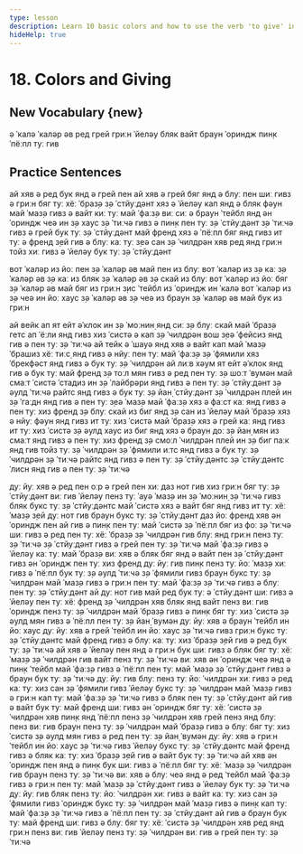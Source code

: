 ```yaml
---
type: lesson
description: Learn 10 basic colors and how to use the verb 'to give' in practical sentences. Expand your vocabulary and practice with real-life examples.
hideHelp: true
---
```


# 18. Colors and Giving

## New Vocabulary {new}

ə ˈкалə
ˈкалəр əв
ред
грей
гриːн
ˈйелəу
бляк
вайт
браун
ˈориндж
пин̣к
ˈпёːпл
туː гив

## Practice Sentences

ай хяв ə ред бук янд ə грей пен
ай хяв ə грей бяг янд ə блуː пен
шиː гивз ə гриːн бяг туː хёː ˈбраз̣ə
з̣ə ˈстйуːдəнт хяз ə ˈйелəу кап янд ə бляк фəун
май ˈмаз̣ə гивз ə вайт киː туː май ˈфаːз̣ə
виː сиː ə браун ˈтейбл янд əн ˈориндж чеə ин з̣ə хаус
з̣ə ˈтиːчə гивз ə пин̣к пен туː з̣ə ˈстйуːдəнт
з̣ə ˈтиːчə гивз ə грей бук туː з̣ə ˈстйуːдəнт
май френд хяз ə ˈпёːпл бяг янд гивз ит туː ə френд
з̣ей гив ə блуː каː туː з̣еə сан
з̣ə ˈчилдрəн хяв ред янд гриːн тойз
хиː гивз ə ˈйелəу бук туː з̣ə ˈстйуːдəнт

вот ˈкалəр из йоː пен
з̣ə ˈкалəр əв май пен из блуː
вот ˈкалəр из з̣ə каː
з̣ə ˈкалəр əв з̣ə каː из бляк
з̣ə ˈкалəр əв з̣ə скай из блуː
вот ˈкалəр из йоː бяг
з̣ə ˈкалəр əв май бяг из гриːн
з̣ис ˈтейбл из ˈориндж ин ˈкалə
вот ˈкалəр из з̣ə чеə ин йоː хаус
з̣ə ˈкалəр əв з̣ə чеə из браун
з̣ə ˈкалəр əв май бук из гриːн

ай вейк ап ят ейт əˈклок ин з̣ə ˈмоːнин̣ янд сиː з̣ə блуː скай
май ˈбраз̣ə гетс ап ˈёːли янд гивз хиз ˈсистə ə кап
з̣ə ˈчилдрəн вош з̣еə ˈфейсиз янд гив ə пен туː з̣ə ˈтиːчə
ай тейк ə ˈшауə янд хяв ə вайт кап
май ˈмаз̣ə ˈбрашиз хёː тиːс̣ янд гивз ə нйуː пен туː май ˈфаːз̣ə
з̣ə ˈфямили хяз ˈбрекфəст янд гивз ə бук туː з̣ə ˈчилдрəн
ай лиːв хəум ят ейт əˈклок янд гив ə бук туː май френд
з̣ə тоːл мян гивз ə ред пен туː з̣ə шоːт ˈвумəн
май смаːт ˈсистə ˈстадиз ин з̣ə ˈлайбрəри янд гивз ə пен туː з̣ə ˈстйуːдəнт
з̣ə əулд ˈтиːчə райтс янд гивз ə бук туː з̣ə йан̣ ˈстйуːдəнт
з̣ə ˈчилдрəн плей ин з̣ə ˈгаːдн янд гив ə пен туː з̣еə ˈмаз̣ə
май ˈфаːз̣ə хяз ə фаːст каː янд гивз ə пен туː хиз френд
з̣ə блуː скай из биг янд з̣ə сан из ˈйелəу
май ˈбраз̣ə хяз ə нйуː фəун янд гивз ит туː хиз ˈсистə
май ˈбраз̣ə хяз ə грей каː янд гивз ит туː хиз ˈсистə
з̣ə əулд хаус из биг янд хяз ə браун доː
з̣ə йан̣ мян из смаːт янд гивз ə пен туː хиз френд
з̣ə смоːл ˈчилдрəн плей ин з̣ə биг паːк янд гив тойз туː з̣ə ˈчилдрəн
з̣ə ˈфямили иːтс янд гивз ə бук туː з̣ə ˈчилдрəн
з̣ə ˈтиːчə райтс янд гивз ə пен туː з̣ə ˈстйуːдəнтс
з̣ə ˈстйуːдəнтс ˈлисн янд гив ə пен туː з̣ə ˈтиːчə

дуː йуː хяв ə ред пен оːр ə грей пен
хиː даз нот гив хиз гриːн бяг туː з̣ə ˈстйуːдəнт
виː гив ˈйелəу пенз туː ˈауə ˈмаз̣ə ин з̣ə ˈмоːнин̣
з̣ə ˈтиːчə гивз бляк букс туː з̣ə ˈстйуːдəнтс
май ˈсистə хяз ə вайт бяг янд гивз ит туː хёː ˈмаз̣ə
з̣ей дуː нот гив браун букс туː з̣ə ˈстйуːдəнт
даз йоː френд хяв əн ˈориндж пен
ай гив ə пин̣к пен туː май ˈсистə
з̣ə ˈпёːпл бяг из фоː з̣ə ˈтиːчə
шиː гивз ə ред пен туː хёː ˈбраз̣ə
з̣ə ˈчилдрəн гив блуː янд гриːн пенз туː з̣ə ˈтиːчə
з̣ə ˈстйуːдəнт гивз ə грей пен туː з̣ə ˈтиːчə
май ˈфаːз̣ə гивз ə ˈйелəу каː туː май ˈбраз̣ə
виː хяв ə бляк бяг янд ə вайт пен
з̣ə ˈстйуːдəнт гивз əн ˈориндж пен туː хиз френд
дуː йуː гив пин̣к пенз туː йоː ˈмаз̣ə
хиː гивз ə ˈпёːпл бук туː з̣ə əулд ˈтиːчə
з̣ə ˈфямили гивз браун букс туː з̣ə ˈчилдрəн
май ˈмаз̣ə гивз ə гриːн пен туː май ˈфаːз̣ə
з̣ə ˈтиːчə гивз ə блуː пен туː з̣ə ˈстйуːдəнт
ай дуː нот гив май ред бук туː ə ˈстйуːдəнт
шиː гивз ə ˈйелəу пен туː хёː френд
з̣ə ˈчилдрəн хяв бляк янд вайт пенз
виː гив ˈориндж пенз туː з̣ə ˈчилдрəн
май ˈбраз̣ə гивз ə пин̣к бяг туː хиз ˈсистə
з̣ə əулд мян гивз ə ˈпёːпл пен туː з̣ə йан̣ ˈвумəн
дуː йуː хяв ə браун ˈтейбл ин йоː хаус
дуː йуː хяв ə грей ˈтейбл ин йоː хаус
з̣ə ˈтиːчə гивз гриːн букс туː з̣ə ˈстйуːдəнтс
май френд гивз ə блуː каː туː хиз ˈбраз̣ə
з̣ей гив ə ред бук туː з̣ə ˈтиːчə
ай хяв ə ˈйелəу пен янд ə гриːн бук
шиː гивз ə бляк бяг туː хёː ˈмаз̣ə
з̣ə ˈчилдрəн гив вайт пенз туː з̣ə ˈтиːчə
виː хяв əн ˈориндж чеə янд ə пин̣к ˈтейбл
май ˈфаːз̣ə гивз ə ˈпёːпл пен туː май ˈмаз̣ə
з̣ə ˈстйуːдəнт гивз ə браун бук туː з̣ə ˈтиːчə
дуː йуː гив блуː пенз туː йоː ˈчилдрəн
хиː гивз ə ред каː туː хиз сан
з̣ə ˈфямили гивз ˈйелəу букс туː з̣ə ˈчилдрəн
май ˈмаз̣ə гивз ə гриːн кап туː май ˈфаːз̣ə
з̣ə ˈтиːчə гивз ə бляк пен туː з̣ə ˈстйуːдəнт
ай гив ə вайт бук туː май френд
шиː гивз əн ˈориндж бяг туː хёː ˈсистə
з̣ə ˈчилдрəн хяв пин̣к янд ˈпёːпл пенз
з̣ə ˈчилдрəн хяв грей пенз янд блуː пенз
виː гив браун пенз туː з̣ə ˈчилдрəн
май ˈбраз̣ə гивз ə блуː бяг туː хиз ˈсистə
з̣ə əулд мян гивз ə ред пен туː з̣ə йан̣ ˈвумəн
дуː йуː хяв ə гриːн ˈтейбл ин йоː хаус
з̣ə ˈтиːчə гивз ˈйелəу букс туː з̣ə ˈстйуːдəнтс
май френд гивз ə бляк каː туː хиз ˈбраз̣ə
з̣ей гив ə вайт бук туː з̣ə ˈтиːчə
ай хяв əн ˈориндж пен янд ə пин̣к бук
шиː гивз ə ˈпёːпл бяг туː хёː ˈмаз̣ə
з̣ə ˈчилдрəн гив браун пенз туː з̣ə ˈтиːчə
виː хяв ə блуː чеə янд ə ред ˈтейбл
май ˈфаːз̣ə гивз ə гриːн пен туː май ˈмаз̣ə
з̣ə ˈстйуːдəнт гивз ə ˈйелəу бук туː з̣ə ˈтиːчə
дуː йуː гив бляк пенз туː йоː ˈчилдрəн
хиː гивз ə вайт каː туː хиз сан
з̣ə ˈфямили гивз ˈориндж букс туː з̣ə ˈчилдрəн
май ˈмаз̣ə гивз ə пин̣к кап туː май ˈфаːз̣ə
з̣ə ˈтиːчə гивз ə ˈпёːпл пен туː з̣ə ˈстйуːдəнт
ай гив ə браун бук туː май френд
шиː гивз ə блуː бяг туː хёː ˈсистə
з̣ə ˈчилдрəн хяв ред янд гриːн пенз
виː гив ˈйелəу пенз туː з̣ə ˈчилдрəн
виː гив ə грей пен туː з̣ə ˈтиːчə
